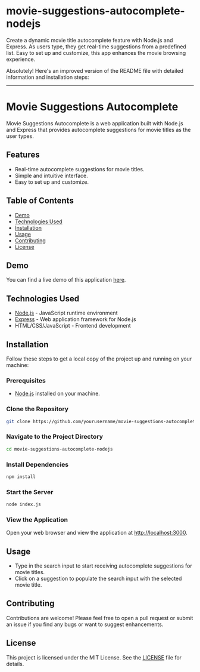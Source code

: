 # movie-suggestions-autocomplete-nodejs
Create a dynamic movie title autocomplete feature with Node.js and Express. As users type, they get real-time suggestions from a predefined list. Easy to set up and customize, this app enhances the movie browsing experience.


Absolutely! Here's an improved version of the README file with detailed information and installation steps:

---

# Movie Suggestions Autocomplete

Movie Suggestions Autocomplete is a web application built with Node.js and Express that provides autocomplete suggestions for movie titles as the user types.

## Features

- Real-time autocomplete suggestions for movie titles.
- Simple and intuitive interface.
- Easy to set up and customize.

## Table of Contents

- [Demo](#demo)
- [Technologies Used](#technologies-used)
- [Installation](#installation)
- [Usage](#usage)
- [Contributing](#contributing)
- [License](#license)

## Demo

You can find a live demo of this application [here](#).

## Technologies Used

- [Node.js](https://nodejs.org/) - JavaScript runtime environment
- [Express](https://expressjs.com/) - Web application framework for Node.js
- HTML/CSS/JavaScript - Frontend development

## Installation

Follow these steps to get a local copy of the project up and running on your machine:

### Prerequisites

- [Node.js](https://nodejs.org/) installed on your machine.

### Clone the Repository

```bash
git clone https://github.com/yourusername/movie-suggestions-autocomplete-nodejs.git
```

### Navigate to the Project Directory

```bash
cd movie-suggestions-autocomplete-nodejs
```

### Install Dependencies

```bash
npm install
```

### Start the Server

```bash
node index.js
```

### View the Application

Open your web browser and view the application at [http://localhost:3000](http://localhost:3000).

## Usage

- Type in the search input to start receiving autocomplete suggestions for movie titles.
- Click on a suggestion to populate the search input with the selected movie title.

## Contributing

Contributions are welcome! Please feel free to open a pull request or submit an issue if you find any bugs or want to suggest enhancements.

## License

This project is licensed under the MIT License. See the [LICENSE](LICENSE) file for details.
